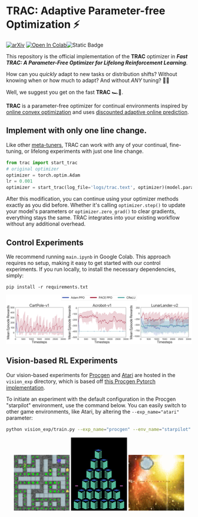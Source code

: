 # TRAC: Adaptive Parameter-free Optimization ⚡️
[![arXiv](https://img.shields.io/badge/arXiv-2405.16642-b31b1b.svg)](https://arxiv.org/abs/2405.16642) [![Open In Colab](https://colab.research.google.com/assets/colab-badge.svg)](https://colab.research.google.com/drive/1c5OxMa5fiSVnl5w6J7flrjNUteUkp6BV?usp=sharing)![Static Badge](https://img.shields.io/badge/trac__optimizer-optimizer?logo=python&label=pip%20install&labelColor=white&color=black&link=https%3A%2F%2Fpypi.org%2Fproject%2Ftrac-optimizer%2F)



This repository is the official implementation of the **TRAC** optimizer in ***Fast TRAC: A Parameter-Free Optimizer for Lifelong Reinforcement Learning***.

How can you _quickly_ adapt to new tasks or distribution shifts? Without knowing when or how much to adapt? And without _ANY_ tuning? 
 🤔💭

Well, we suggest you get on the fast **TRAC** 🏎️💨.

**TRAC** is a parameter-free optimizer for continual environments inspired by [online convex optimization](https://arxiv.org/abs/1912.13213) and uses [discounted adaptive online prediction](https://arxiv.org/abs/2402.02720).

## Implement with only one line change.
Like other [meta-tuners](https://openreview.net/pdf?id=uhKtQMn21D), TRAC can work with any of your continual, fine-tuning, or lifelong experiments with just one line change.

```python
from trac import start_trac
# original optimizer
optimizer = torch.optim.Adam
lr = 0.001
optimizer = start_trac(log_file='logs/trac.text', optimizer)(model.parameters(), lr=lr)
```

After this modification, you can continue using your optimizer methods exactly as you did before. Whether it's calling `optimizer.step()` to update your model's parameters or `optimizer.zero_grad()` to clear gradients, everything stays the same. TRAC integrates into your existing workflow without any additional overhead.

## Control Experiments

We recommend running ``main.ipynb`` in Google Colab. This approach requires no setup, making it easy to get started with our control experiments. If you run locally, to install the necessary dependencies, simply:

```setup
pip install -r requirements.txt
```
![Control Experiment](figures/control.png)


## Vision-based RL Experiments

Our vision-based experiments for [Procgen](https://openai.com/index/procgen-benchmark/) and [Atari](https://www.gymlibrary.dev/environments/atari/index.html) are hosted in the `vision_exp` directory, which is based off [this Procgen Pytorch implementation](https://github.com/joonleesky/train-procgen-pytorch). 

To initiate an experiment with the default configuration in the Procgen "starpilot" environment, use the command below. You can easily switch to other game environments, like Atari, by altering the `--exp_name="atari"` parameter:

```bash
python vision_exp/train.py --exp_name="procgen" --env_name="starpilot" --optimizer="TRAC" --warmstart_step=0
```
<p align="center">
  <img src="figures/games1.gif" alt="Game 1" width="30%">
  <img src="figures/games2.gif" alt="Game 2" width="30%">
  <img src="figures/games3.gif" alt="Game 3" width="30%">
</p>
